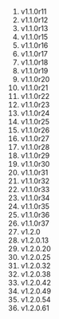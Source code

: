 1. v1.1.0r11
1. v1.1.0r12
1. v1.1.0r13
1. v1.1.0r15
1. v1.1.0r16
1. v1.1.0r17
1. v1.1.0r18
1. v1.1.0r19
1. v1.1.0r20
1. v1.1.0r21
1. v1.1.0r22
1. v1.1.0r23
1. v1.1.0r24
1. v1.1.0r25
1. v1.1.0r26
1. v1.1.0r27
1. v1.1.0r28
1. v1.1.0r29
1. v1.1.0r30
1. v1.1.0r31
1. v1.1.0r32
1. v1.1.0r33
1. v1.1.0r34
1. v1.1.0r35
1. v1.1.0r36
1. v1.1.0r37
1. v1.2.0
1. v1.2.0.13
1. v1.2.0.20
1. v1.2.0.25
1. v1.2.0.32
1. v1.2.0.38
1. v1.2.0.42
1. v1.2.0.49
1. v1.2.0.54
1. v1.2.0.61
